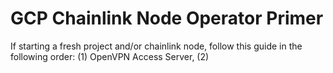 # GCP Chainlink Node Operator Primer
If starting a fresh project and/or chainlink node, follow this guide in the following order:
(1) OpenVPN Access Server, (2) 
